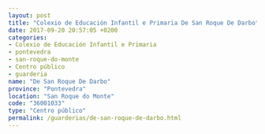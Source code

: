 ```yaml
---
layout: post
title: "Colexio de Educación Infantil e Primaria De San Roque De Darbo"
date: 2017-09-20 20:57:05 +0200
categories:
- Colexio de Educación Infantil e Primaria
- pontevedra
- san-roque-do-monte
- Centro público
- guarderia
name: "De San Roque De Darbo"
province: "Pontevedra"
location: "San Roque do Monte"
code: "36001033"
type: "Centro público"
permalink: /guarderias/de-san-roque-de-darbo.html
---
```

